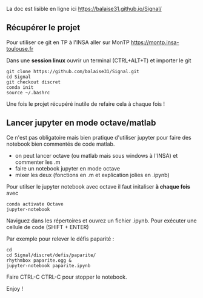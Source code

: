 

La doc est lisible en ligne ici https://balaise31.github.io/Signal/


## Récupérer le projet
Pour utiliser ce git en TP à l'INSA aller sur MonTP  https://montp.insa-toulouse.fr

Dans une **session linux** ouvrir un terminal (CTRL+ALT+T) et importer le git

    git clone https://github.com/balaise31/Signal.git
    cd Signal
    git checkout discret
    conda init
    source ~/.bashrc
    
Une fois le projet récupéré inutile de refaire cela à chaque fois !

## Lancer jupyter en mode octave/matlab

Ce n'est pas obligatoire mais bien pratique d'utiliser jupyter pour faire des notebook bien commentés de code matlab.
  * on peut lancer octave (ou matlab mais sous windows à l'INSA) et commenter les .m
  * faire un notebook jupyter en mode octave
  * mixer les deux (fonctions en .m et explication jolies en .ipynb)

Pour utilser le jupyter notebook avec octave il faut initaliser **à chaque fois** avec

    conda activate Octave 
    jupyter-notebook 
    
Naviguez dans les répertoires et ouvrez un fichier .ipynb.
Pour exécuter une cellule de code (SHIFT + ENTER)

Par exemple pour relever le défis paparité :

    cd
    cd Signal/discret/defis/paparite/
    rhythmbox paparite.ogg &
    jupyter-notebook paparite.ipynb
    
 Faire CTRL-C CTRL-C pour stopper le notebook.
 
Enjoy !
